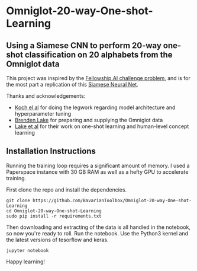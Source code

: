 # Omniglot-20-way-One-shot-Learning
## Using a Siamese CNN to perform 20-way one-shot classification on 20 alphabets from the Omniglot data

This project was inspired by the [Fellowship.AI challenge problem](https://fellowship.ai/challenge/), and is for the most part a replication of this [Siamese Neural Net](https://www.cs.cmu.edu/~rsalakhu/papers/oneshot1.pdf).

Thanks and acknowledgements:
- [Koch el al](https://www.cs.cmu.edu/~rsalakhu/papers/oneshot1.pdf) for doing the legwork regarding model architecture and hyperparameter tuning
- [Brenden Lake](https://github.com/brendenlake) for preparing and supplying the Omniglot data
- [Lake et al](https://web.mit.edu/cocosci/Papers/Science-2015-Lake-1332-8.pdf) for their work on one-shot learning and human-level concept learning

## Installation Instructions

Running the training loop requires a significant amount of memory. I used a Paperspace instance with 30 GB RAM as well as a hefty GPU to accelerate training.

First clone the repo and install the dependencies.

```
git clone https://github.com/BavarianToolbox/Omniglot-20-way-One-shot-Learning
cd Omniglot-20-way-One-shot-Learning
sudo pip install -r requirements.txt
```

Then downloading and extracting of the data is all handled in the notebook, so now you're ready to roll. Run the notebook. Use the Python3 kernel and the latest versions of tesorflow and keras.

```
jupyter notebook
```

Happy learning!
